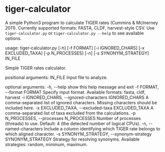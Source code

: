 # tiger-calculator

A simple Python3 program to calculate TIGER rates (Cummins & McInerney 2011). Currently supported formats: FASTA, CLDF, harvest-style CSV. Use `tiger-calculator.py` or `tiger-calculator.py --help` to see available options.

usage: tiger-calculator.py [-h] [-f FORMAT] [-i IGNORED_CHARS]
                           [-x EXCLUDED_TAXA] [-p N_PROCESSES] [-n]
                           [-s SYNONYM_STRATEGY]
                           IN_FILE

Simple TIGER rates calculator.

positional arguments:
  IN_FILE               Input file to analyze.

optional arguments:
  -h, --help            show this help message and exit
  -f FORMAT, --format FORMAT
                        Specify input format. Available formats: fasta, cldf,
                        harvest
  -i IGNORED_CHARS, --ignored-characters IGNORED_CHARS
                        A comma-separated list of ignored characters. Missing
                        characters should be included here.
  -x EXCLUDED_TAXA, --excluded-taxa EXCLUDED_TAXA
                        A comma-separated list of taxa excluded from the
                        calculations.
  -p N_PROCESSES, --processes N_PROCESSES
                        Number of processes (threads) to use. Default: 4 (the
                        detected number of logical CPUs).
  -n, --named-characters
                        Include a column identifying which TIGER rate belongs
                        to which aligned character.
  -s SYNONYM_STRATEGY, --synonym-strategy SYNONYM_STRATEGY
                        Strategy for resolving synonyms. Available strategies:
                        random, minimum, maximum.
